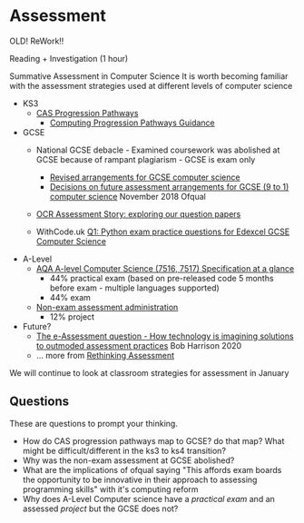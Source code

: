 Assessment
==========

OLD! ReWork!!

Reading + Investigation (1 hour)

Summative Assessment in Computer Science
It is worth becoming familiar with the assessment strategies used at different levels of computer science

* KS3
    * [CAS Progression Pathways](https://www.computingatschool.org.uk/data/quick_start_secondary/progression_path.pdf)
        * [Computing Progression Pathways Guidance](https://magpie.education/computing_faq7b.html)
* GCSE
    * National GCSE debacle - Examined coursework was abolished at GCSE because of rampant plagiarism - GCSE is exam only
        * [Revised arrangements for GCSE computer science](https://www.gov.uk/government/news/revised-arrangements-for-gcse-computer-science)
        * [Decisions on future assessment arrangements for GCSE (9 to 1) computer science](https://assets.publishing.service.gov.uk/government/uploads/system/uploads/attachment_data/file/779004/Decision_GCSE_computer_science_6464_1_ADD.pdf) November 2018 Ofqual
    * [OCR Assessment Story: exploring our question papers](https://www.ocr.org.uk/Images/562109-assessment-story-exploring-our-question-papers.pdf)

    * WithCode.uk [Q1: Python exam practice questions for Edexcel GCSE Computer Science](https://blog.withcode.uk/2022/03/q1-python-exam-practice-questions-for-edexcel-gcse-computer-science/)
* A-Level
    * [AQA A-level Computer Science (7516, 7517) Specification at a glance](https://www.aqa.org.uk/subjects/computer-science-and-it/as-and-a-level/computer-science-7516-7517/specification-at-a-glance)
        * 44% practical exam (based on pre-released code 5 months before exam - multiple languages supported)
        * 44% exam
    * [Non-exam assessment administration](https://www.aqa.org.uk/subjects/computer-science-and-it/as-and-a-level/computer-science-7516-7517/non-exam-assessment-administration)
        * 12% project
* Future?
    * [The e-Assessment question - How technology is imagining solutions to outmoded assessment practices](https://bigeducation.org/rethinking-blogs/the-e-assessment-question/) Bob Harrison 2020
    * ... more from [Rethinking Assessment](https://bigeducation.org/blogs-ra/)

We will continue to look at classroom strategies for assessment in January


Questions
---------

These are questions to prompt your thinking.

* How do CAS progression pathways map to GCSE? do that map? What might be difficult/different in the ks3 to ks4 transition?
* Why was the non-exam assessment at GCSE abolished?
* What are the implications of ofqual saying "This affords exam boards the opportunity to be innovative in their approach to assessing programming skills" with it's computing reform
* Why does A-Level Computer science have a _practical exam_ and an assessed _project_ but the GCSE does not?

